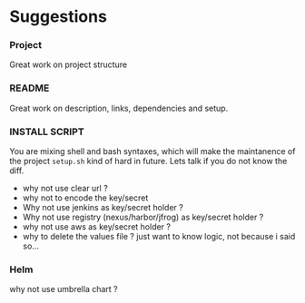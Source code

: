 # Suggestions

### Project

Great work on project structure

### README
Great work on description, links, dependencies and setup.

### INSTALL SCRIPT
You are mixing shell and bash syntaxes, which will make the maintanence of the project `setup.sh` kind of hard in future. Lets talk if you do not know the diff.
- why not use clear url ?
- why not to encode the key/secret 
- Why not use jenkins as key/secret holder ?
- Why not use registry (nexus/harbor/jfrog) as key/secret holder ?
- why not use aws as key/secret holder ?
- why to delete the values file ? just want to know logic, not because i said so...

### Helm
why not use umbrella chart ?
